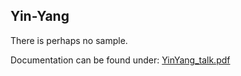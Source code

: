 Yin-Yang
--------

There is perhaps no sample.

Documentation can be found under:
  [YinYang_talk.pdf][YinYang_talk]

[YinYang_talk]: [http://pencil-code.nordita.org/UserMeetings/2016/talks/YinYang_talk.pdf]
